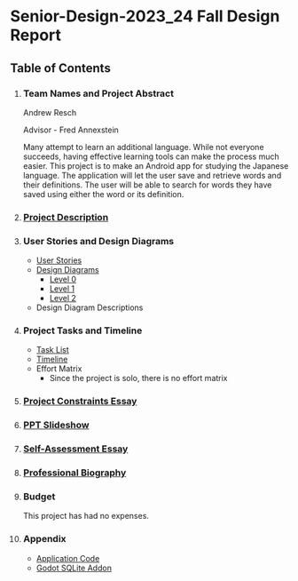 # Senior-Design-2023_24 Fall Design Report

## Table of Contents

1) ### Team Names and Project Abstract

    Andrew Resch

    Advisor - Fred Annexstein

    Many attempt to learn an additional language. While not everyone succeeds, having effective learning tools can make the process much easier. This project is to make an Android app for studying the Japanese language.
    The application will let the user save and retrieve words and their definitions. The user will be able to search for words they have saved using either the word or its definition.


2) ### [Project Description](ProjectDescription.md)

3) ### User Stories and Design Diagrams

    - [User Stories](User_Stories.md)
    - [Design Diagrams](Design_Diagrams)
        - [Level 0](Design_Diagrams/DesignD0.png)
        - [Level 1](Design_Diagrams/DesignD1.png)
        - [Level 2](Design_Diagrams/DesignD2.png)
    - Design Diagram Descriptions

     
4) ### Project Tasks and Timeline

    - [Task List](Tasklist.md)
    - [Timeline](Milestones_Timeline.pdf)
    - Effort Matrix
        - Since the project is solo, there is no effort matrix
      
5) ### [Project Constraints Essay](homework_essays/ProjectConstraints.docx)

6) ### [PPT Slideshow]()

7) ### [Self-Assessment Essay](homework_essays/IndividualCapstoneAssessment_resch.docx)

8) ### [Professional Biography](ProfessionalBiography_resch.md)

9) ### Budget

    This project has had no expenses.

10) ### Appendix

      - [Application Code](App)
      - [Godot SQLite Addon](https://github.com/2shady4u/godot-sqlite)
